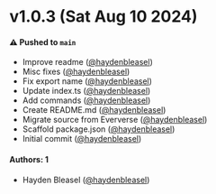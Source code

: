 # v1.0.3 (Sat Aug 10 2024)

#### ⚠️ Pushed to `main`

- Improve readme ([@haydenbleasel](https://github.com/haydenbleasel))
- Misc fixes ([@haydenbleasel](https://github.com/haydenbleasel))
- Fix export name ([@haydenbleasel](https://github.com/haydenbleasel))
- Update index.ts ([@haydenbleasel](https://github.com/haydenbleasel))
- Add commands ([@haydenbleasel](https://github.com/haydenbleasel))
- Create README.md ([@haydenbleasel](https://github.com/haydenbleasel))
- Migrate source from Eververse ([@haydenbleasel](https://github.com/haydenbleasel))
- Scaffold package.json ([@haydenbleasel](https://github.com/haydenbleasel))
- Initial commit ([@haydenbleasel](https://github.com/haydenbleasel))

#### Authors: 1

- Hayden Bleasel ([@haydenbleasel](https://github.com/haydenbleasel))
